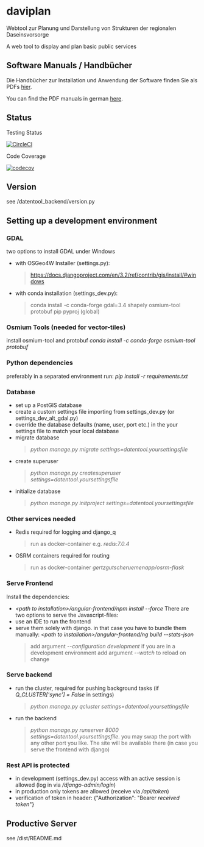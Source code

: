 # daviplan

Webtool zur Planung und Darstellung von Strukturen der regionalen Daseinsvorsorge

A web tool to display and plan basic public services

## Software Manuals / Handbücher

Die Handbücher zur Installation und Anwendung der Software finden Sie als PDFs [hier](https://github.com/GertzGutscheRuemenapp/daviplan/releases).

You can find the PDF manuals in german [here](https://github.com/GertzGutscheRuemenapp/daviplan/releases).

## Status

Testing Status

[![CircleCI](https://dl.circleci.com/status-badge/img/gh/GertzGutscheRuemenapp/bule_datentool/tree/main.svg?style=svg)](https://dl.circleci.com/status-badge/redirect/gh/GertzGutscheRuemenapp/bule_datentool/tree/main)

Code Coverage

[![codecov](https://codecov.io/gh/GertzGutscheRuemenapp/bule_datentool/branch/main/graph/badge.svg?token=18FTTI6MF5)](https://codecov.io/gh/GertzGutscheRuemenapp/bule_datentool)

## Version
see /datentool_backend/version.py

## Setting up a development environment

### GDAL
two options to install GDAL under Windows
- with OSGeo4W Installer (settings.py):
  > https://docs.djangoproject.com/en/3.2/ref/contrib/gis/install/#windows
- with conda installation (settings_dev.py):
  > conda install -c conda-forge gdal=3.4 shapely osmium-tool protobuf pip pyproj (global)

### Osmium Tools (needed for vector-tiles)
install osmium-tool and protobuf
<em>conda install -c conda-forge osmium-tool protobuf</em>

### Python dependencies
preferably in a separated environment run:
<em>pip install -r requirements.txt</em>

### Database
- set up a PostGIS database
- create a custom settings file importing from settings_dev.py (or settings_dev_alt_gdal.py)
- override the database defaults (name, user, port etc.) in the your settings file to match your local database
- migrate database
  > <em>python manage.py migrate settings=datentool.yoursettingsfile</em>
- create superuser
  > <em>python manage.py createsuperuser settings=datentool.yoursettingsfile</em>
- initialize database
  > <em>python manage.py initproject settings=datentool.yoursettingsfile</em>

### Other services needed
- Redis required for logging and django_q
  > run as docker-container e.g. <em>redis:7.0.4</em>
- OSRM containers required for routing
  > run as docker-container <em>gertzgutscheruemenapp/osrm-flask</em>

### Serve Frontend
Install the dependencies:
- <em>\<path to installation\>/angular-frontend/npm install --force</em>
There are two options to serve the Javascript-files:
- use an IDE to run the frontend
- serve them solely with django. in that case you have to bundle them manually:
<em>\<path to installation\>/angular-frontend/ng build --stats-json</em>
  > add argument <em>--configuration development</em> if you are in a development environment
  > add argument <em>--watch</em> to reload on change

### Serve backend
- run the cluster, required for pushing background tasks (if <em>Q_CLUSTER['sync'] = False</em> in settings)
  > <em>python manage.py qcluster settings=datentool.yoursettingsfile</em>
- run the backend
  > <em>python manage.py runserver 8000 settings=datentool.yoursettingsfile</em>.
  > you may swap the port with any other port you like. The site will be available there (in case you serve the frontend with django)

### Rest API is protected
- in development (settings_dev.py) access with an active session is allowed
(log in via <em>/django-admin/login</em>)
- in production only tokens are allowed (receive via <em>/api/token</em>)
- verification of token in header: {"Authorization": "Bearer *received token*"}

## Productive Server
see /dist/README.md

